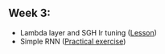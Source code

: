   
## Week 3:
- Lambda layer and SGH lr tuning ([Lesson](https://github.com/Kochurovskyi/Deep_Neural_Network_Projects/blob/main/Courses%20(COURSERA)/9.%20Sequences%2C%20Time%20Series%20and%20Prediction/week3/S%2BP_Week_3_Lesson_4_LSTM.ipynb))
- Simple RNN ([Practical exercise](https://github.com/Kochurovskyi/Deep_Neural_Network_Projects/blob/main/Courses%20(COURSERA)/9.%20Sequences%2C%20Time%20Series%20and%20Prediction/week3/S%2BP_Week_3_Exercise_Question.ipynb))


